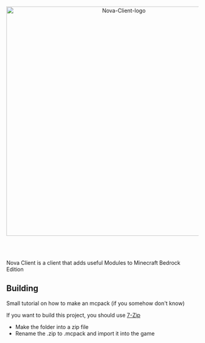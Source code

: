 <br>
<div align="center">
  <p>
    <a href="https://discord.com/invite/hu6ftWcsbU"><img src="https://github.com/Nova-Client-MCPE/LauncherResources/blob/main/IMG_3639.png?raw=true" width="600" alt="Nova-Client-logo" /></a>
  </p>
  <br/>
</div>
<br>


Nova Client is a client that adds useful Modules to Minecraft Bedrock Edition

## Building

Small tutorial on how to make an mcpack (if you somehow don't know)

If you want to build this project, you should use [7-Zip](https://www.7-zip.org/)

- Make the folder into a zip file
- Rename the .zip to .mcpack and import it into the game
